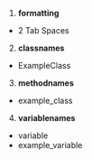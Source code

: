 1. __formatting__
  - 2 Tab Spaces
2. __classnames__
  - ExampleClass
3. __methodnames__
  - example_class
4. __variablenames__
  - variable
  - example_variable
